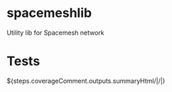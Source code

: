# spacemeshlib

Utility lib for Spacemesh network

# Tests

<!-- Jest Summary Comment:Begin -->
${steps.coverageComment.outputs.summaryHtml/|/|} 
<!-- Jest Summary Comment:End -->

<!-- Jest Coverage Comment:Begin -->
 
<!-- Jest Coverage Comment:End -->
